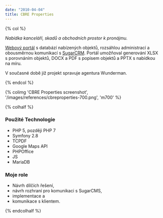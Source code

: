 ```yaml
---
date: "2010-04-04"
title: CBRE Properties
---
```

{% col %}

*Nabídka kanceláří, skadů a obchodních prostor k pronájmu.* 

[Webový portál](https://www.cbreproperties.cz) s databází nabízených objektů, 
rozsáhlou administrací a obousměrnou komunikací s [SugarCRM](https://www.sugarcrm.com/). Portál umožňoval generování XLSX s porovnáním objektů, DOCX a PDF s popisem objektů a PPTX s nabídkou na míru.

V současné době již projekt spravuje agentura Wunderman.

{% endcol %}

{% colimg 'CBRE Properties screenshot', '/images/references/cbreproperties-700.png', 'm700' %}

{% colhalf %}

### Použité Technologie
 * PHP 5, později PHP 7
 * Symfony 2.8
 * TCPDF
 * Google Maps API
 * PHPOffice
 * JS
 * MariaDB

### Moje role
 * Návrh dílčích řešení,
 * návrh rozhraní pro komunikaci s SugarCMS,
 * implementace a
 * komunikace s klientem.

{% endcolhalf %}



